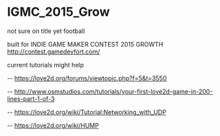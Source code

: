 # IGMC_2015_Grow
not sure on title yet football

built for INDIE GAME MAKER CONTEST 2015
GROWTH
http://contest.gamedevfort.com/

current tutorials might help

-- https://love2d.org/forums/viewtopic.php?f=5&t=3550

-- http://www.osmstudios.com/tutorials/your-first-love2d-game-in-200-lines-part-1-of-3

-- https://love2d.org/wiki/Tutorial:Networking_with_UDP

-- https://love2d.org/wiki/HUMP
